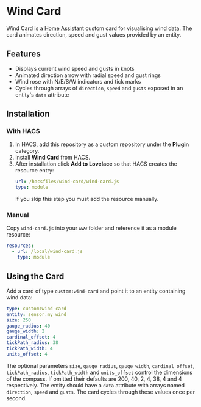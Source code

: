 # Wind Card

Wind Card is a [Home Assistant](https://www.home-assistant.io/) custom card for visualising wind data. The card animates direction, speed and gust values provided by an entity.

## Features
- Displays current wind speed and gusts in knots
- Animated direction arrow with radial speed and gust rings
- Wind rose with N/E/S/W indicators and tick marks
- Cycles through arrays of `direction`, `speed` and `gusts` exposed in an entity's `data` attribute

## Installation
### With HACS
1. In HACS, add this repository as a custom repository under the **Plugin** category.
2. Install **Wind Card** from HACS.
3. After installation click **Add to Lovelace** so that HACS creates the resource entry:
   ```yaml
   url: /hacsfiles/wind-card/wind-card.js
   type: module
   ```
   If you skip this step you must add the resource manually.

### Manual
Copy `wind-card.js` into your `www` folder and reference it as a module resource:
```yaml
resources:
  - url: /local/wind-card.js
    type: module
```

## Using the Card
Add a card of type `custom:wind-card` and point it to an entity containing wind data:
```yaml
type: custom:wind-card
entity: sensor.my_wind
size: 250
gauge_radius: 40
gauge_width: 2
cardinal_offset: 4
tickPath_radius: 38
tickPath_width: 4
units_offset: 4
```
The optional parameters `size`, `gauge_radius`, `gauge_width`, `cardinal_offset`, `tickPath_radius`, `tickPath_width` and `units_offset` control the dimensions of the compass. If omitted their defaults are 200, 40, 2, 4, 38, 4 and 4 respectively.
The entity should have a `data` attribute with arrays named `direction`, `speed` and `gusts`. The card cycles through these values once per second.
